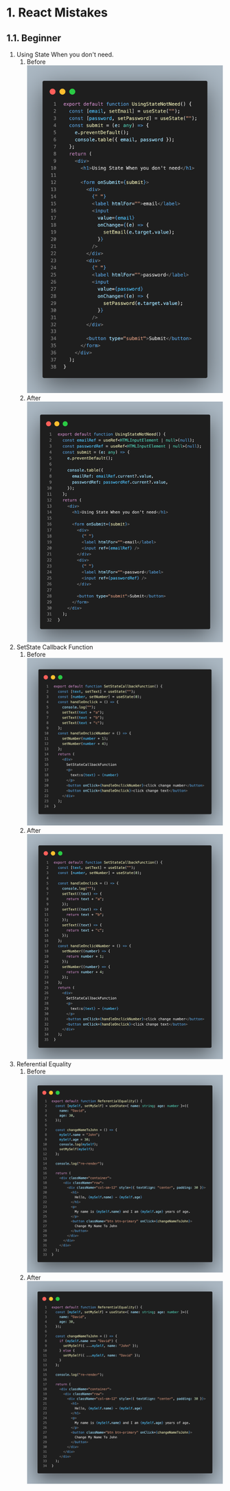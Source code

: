 # 1. React Mistakes

## 1.1. Beginner

1. Using State When you don't need.
      1.  Before 
        ![image](src/Beginner/UsingStateNotNeed/before.png)
      2.  After
        ![image](src/Beginner/UsingStateNotNeed/after.png)
2. SetState Callback Function
      1. Before
        ![image](src/Beginner/SetStateCallbackFunction/before.png)
      2. After
        ![image](src/Beginner/SetStateCallbackFunction/after.png)
3. Referential Equality 
      1. Before 
        ![image](src/Beginner/ReferentialEquality/before.png)
      2. After
        ![image](src/Beginner/ReferentialEquality/after.png)
         

